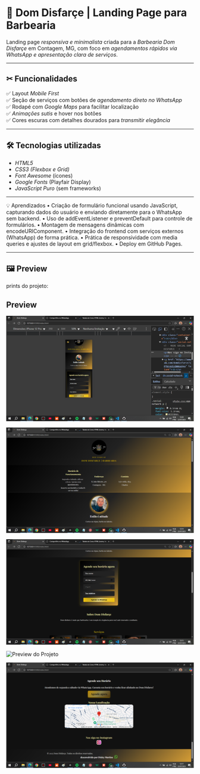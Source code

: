 # 💈 Dom Disfarçe | Landing Page para Barbearia

Landing page *responsiva e minimalista* criada para a *Barbearia Dom Disfarçe* em Contagem, MG, com foco em *agendamentos rápidos via WhatsApp e apresentação clara de serviços*.

---

## ✂ Funcionalidades

✅ Layout *Mobile First*  
✅ Seção de serviços com botões de *agendamento direto no WhatsApp*  
✅ Rodapé com *Google Maps* para facilitar localização  
✅ *Animações sutis* e hover nos botões  
✅ Cores escuras com detalhes dourados para *transmitir elegância*

---

## 🛠 Tecnologias utilizadas

- *HTML5*
- *CSS3 (Flexbox e Grid)*
- *Font Awesome* (ícones)
- *Google Fonts* (Playfair Display)
- *JavaScript Puro* (sem frameworks) 

---

💡 Aprendizados
	•	Criação de formulário funcional usando JavaScript, capturando dados do  usuário e enviando diretamente para o WhatsApp sem backend.
	•	Uso de addEventListener e preventDefault para controle de formulários.
	•	Montagem de mensagens dinâmicas com encodeURIComponent.
	•	Integração do frontend com serviços externos (WhatsApp) de forma prática.
	•	Prática de responsividade com media queries e ajustes de layout em grid/flexbox.
	•	Deploy em GitHub Pages.

---

## 🖼 Preview

 prints do projeto: 
 
 ## Preview

![Preview do Projeto](assets/img/print-mobile.png)

![Preview do Projeto](assets/img/header.png)

![Preview do Projeto](assets/img/agendamento.png)

![Preview do Projeto](assets/img/serviços.png)

![Preview do Projeto](assets/img/footer.png)